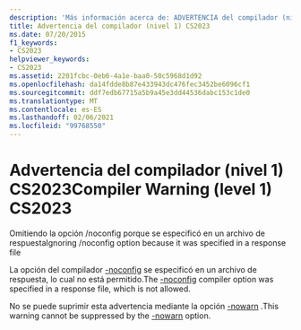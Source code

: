 ```yaml
---
description: 'Más información acerca de: ADVERTENCIA del compilador (nivel 1) CS2023'
title: Advertencia del compilador (nivel 1) CS2023
ms.date: 07/20/2015
f1_keywords:
- CS2023
helpviewer_keywords:
- CS2023
ms.assetid: 2201fcbc-0eb6-4a1e-baa0-50c5968d1d92
ms.openlocfilehash: da14fdde8b87e433943dc476fec3452be6096cf1
ms.sourcegitcommit: ddf7edb67715a5b9a45e3dd44536dabc153c1de0
ms.translationtype: MT
ms.contentlocale: es-ES
ms.lasthandoff: 02/06/2021
ms.locfileid: "99768550"
---
```

# <a name="compiler-warning-level-1-cs2023"></a><span data-ttu-id="93503-103">Advertencia del compilador (nivel 1) CS2023</span><span class="sxs-lookup"><span data-stu-id="93503-103">Compiler Warning (level 1) CS2023</span></span>

<span data-ttu-id="93503-104">Omitiendo la opción /noconfig porque se especificó en un archivo de respuesta</span><span class="sxs-lookup"><span data-stu-id="93503-104">Ignoring /noconfig option because it was specified in a response file</span></span>  
  
 <span data-ttu-id="93503-105">La opción del compilador [-noconfig](../language-reference/compiler-options/noconfig-compiler-option.md) se especificó en un archivo de respuesta, lo cual no está permitido.</span><span class="sxs-lookup"><span data-stu-id="93503-105">The [-noconfig](../language-reference/compiler-options/noconfig-compiler-option.md) compiler option was specified in a response file, which is not allowed.</span></span>  
  
 <span data-ttu-id="93503-106">No se puede suprimir esta advertencia mediante la opción [-nowarn](../language-reference/compiler-options/nowarn-compiler-option.md) .</span><span class="sxs-lookup"><span data-stu-id="93503-106">This warning cannot be suppressed by the [-nowarn](../language-reference/compiler-options/nowarn-compiler-option.md) option.</span></span>
